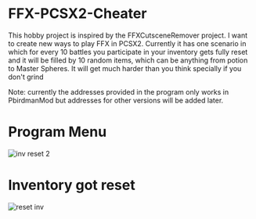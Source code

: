 # FFX-PCSX2-Cheater

This hobby project is inspired by the FFXCutsceneRemover project. I want to create new ways to play FFX in PCSX2.
Currently it has one scenario in which for every 10 battles you participate in your inventory gets fully reset and it will be filled by 10 random items, which can be anything from potion to Master Spheres.
It will get much harder than you think specially if you don't grind

Note: currently the addresses provided in the program only works in PbirdmanMod but addresses for other versions will be added later.

# Program Menu
![inv reset 2](https://user-images.githubusercontent.com/116277578/236651655-ab826f72-1eca-43ee-9021-5451598e1733.png)


# Inventory got reset
![reset inv](https://user-images.githubusercontent.com/116277578/236651609-1b8faf86-b57a-4f44-a7ca-da3f21d608e7.png)

